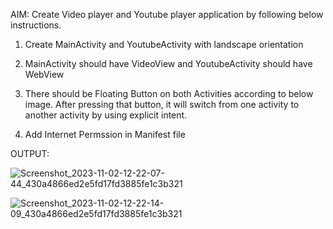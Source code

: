 AIM: Create Video player and Youtube player application by following below instructions.

1. Create MainActivity and YoutubeActivity with landscape orientation

2. MainActivity should have VideoView and YoutubeActivity should have WebView

3. There should be Floating Button on both Activities according to below image. After pressing that button, it will switch from one activity to another activity by using explicit intent.

4. Add Internet Permssion in Manifest file

OUTPUT:

![Screenshot_2023-11-02-12-22-07-44_430a4866ed2e5fd17fd3885fe1c3b321](https://github.com/SmitVaishnav/MAD_Practical-7_21012011156/assets/95563976/1cb78d80-89c1-4e9a-9ec5-b14234656e0a)

![Screenshot_2023-11-02-12-22-14-09_430a4866ed2e5fd17fd3885fe1c3b321](https://github.com/SmitVaishnav/MAD_Practical-7_21012011156/assets/95563976/add103bf-366e-4240-9d29-ab3a57429c0a)

